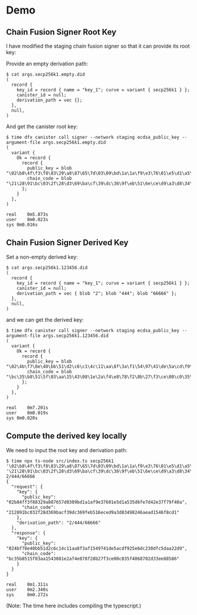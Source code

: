 # Demo

## Chain Fusion Signer Root Key
I have modified the staging chain fusion signer so that it can provide its root key:

Provide an empty derivation path:
```
$ cat args.secp256k1.empty.did
(
  record {
    key_id = record { name = "key_1"; curve = variant { secp256k1 } };
    canister_id = null;
    derivation_path = vec {};
  },
  null,
)
```
And get the canister root key:
```
$ time dfx canister call signer --network staging ecdsa_public_key --argument-file args.secp256k1.empty.did 
(
  variant {
    Ok = record {
      record {
        public_key = blob "\02\b8\4f\f3\f8\83\29\a8\87\65\7d\03\09\bd\1a\1a\f9\e3\76\01\e5\d1\a5\35\d6\fe\7d\42\e3\7f\79\f4\0a";
        chain_code = blob "\21\28\91\bc\03\2f\28\d3\69\ba\cf\39\dc\36\9f\eb\51\6e\ce\d9\a3\d8\34\98\24\6a\ea\d1\54\6f\8c\d1";
      };
    }
  },
)

real	0m5.873s
user	0m0.023s
sys	0m0.016s
```

## Chain Fusion Signer Derived Key
Set a non-empty derived key:

```
$ cat args.secp256k1.123456.did
(
  record {
    key_id = record { name = "key_1"; curve = variant { secp256k1 } };
    canister_id = null;
    derivation_path = vec { blob "2"; blob "444"; blob "66666" };
  },
  null,
)
```
and we can get the derived key:
```
$ time dfx canister call signer --network staging ecdsa_public_key --argument-file args.secp256k1.123456.did 
(
  variant {
    Ok = record {
      record {
        public_key = blob "\02\4b\f7\8e\40\bb\51\d2\c6\c1\4c\11\aa\8f\3a\f1\54\97\41\de\5a\cd\f9\25\e6\dc\23\0d\fc\5d\aa\22\d9";
        chain_code = blob "\bc\35\b8\51\5f\03\aa\15\43\08\1e\2a\f4\e8\78\f2\8b\27\f3\ce\00\c0\35\f4\06\87\02\d3\3e\e8\85\86";
      };
    }
  },
)

real	0m7.201s
user	0m0.019s
sys	0m0.020s
```

## Compute the derived key locally
We need to input the root key and derivation path:
```
$ time npx ts-node src/index.ts secp256k1 '\02\b8\4f\f3\f8\83\29\a8\87\65\7d\03\09\bd\1a\1a\f9\e3\76\01\e5\d1\a5\35\d6\fe\7d\42\e3\7f\79\f4\0a' '\21\28\91\bc\03\2f\28\d3\69\ba\cf\39\dc\36\9f\eb\51\6e\ce\d9\a3\d8\34\98\24\6a\ea\d1\54\6f\8c\d1' 2/444/66666
{
  "request": {
    "key": {
      "public_key": "02b84ff3f88329a887657d0309bd1a1af9e37601e5d1a535d6fe7d42e37f79f40a",
      "chain_code": "212891bc032f28d369bacf39dc369feb516eced9a3d83498246aead1546f8cd1"
    },
    "derivation_path": "2/444/66666"
  },
  "response": {
    "key": {
      "public_key": "024bf78e40bb51d2c6c14c11aa8f3af1549741de5acdf925e6dc230dfc5daa22d9",
      "chain_code": "bc35b8515f03aa1543081e2af4e878f28b27f3ce00c035f4068702d33ee88586"
    }
  }
}

real    0m1.311s
user    0m2.340s
sys     0m0.272s
```
(Note: The time here includes compiling the typescript.)
